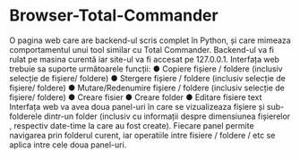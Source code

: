 # Browser-Total-Commander
O pagina web care are backend-ul scris complet în Python, și care mimeaza comportamentul unui tool similar cu Total Commander. Backend-ul va fi rulat pe masina curentă iar site-ul va fi accesat pe 127.0.0.1. Interfața web trebuie sa suporte următoarele funcții: ● Copiere fișiere / foldere (inclusiv selecție de fișiere/ foldere) ● Stergere fișiere / foldere (inclusiv selecție de fișiere/ foldere) ● Mutare/Redenumire fișiere / foldere (inclusiv selecție de fișiere/ foldere) ● Creare fisier ● Creare folder ● Editare fisiere text Interfața web va avea doua panel-uri în care se vizualizeaza fișiere și sub-folderele dintr-un folder (inclusiv cu informații despre dimensiunea fișierelor , respectiv date-time la care au fost create). Fiecare panel permite navigarea prin folderul curent, iar operatiile intre fisiere / foldere / etc se aplica intre cele doua panel-uri.
